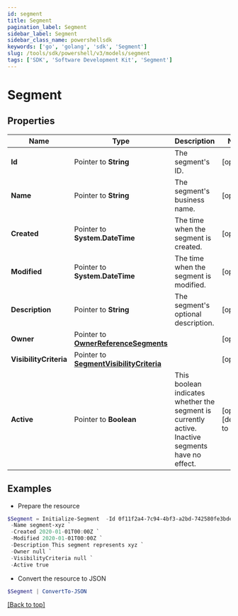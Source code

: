 ```yaml
---
id: segment
title: Segment
pagination_label: Segment
sidebar_label: Segment
sidebar_class_name: powershellsdk
keywords: ['go', 'golang', 'sdk', 'Segment'] 
slug: /tools/sdk/powershell/v3/models/segment
tags: ['SDK', 'Software Development Kit', 'Segment']
---
```



# Segment

## Properties

Name | Type | Description | Notes
------------ | ------------- | ------------- | -------------
**Id** |  Pointer to **String** | The segment&#39;s ID. | [optional] 
**Name** |  Pointer to **String** | The segment&#39;s business name. | [optional] 
**Created** |  Pointer to **System.DateTime** | The time when the segment is created. | [optional] 
**Modified** |  Pointer to **System.DateTime** | The time when the segment is modified. | [optional] 
**Description** |  Pointer to **String** | The segment&#39;s optional description. | [optional] 
**Owner** |  Pointer to [**OwnerReferenceSegments**](owner-reference-segments) |  | [optional] 
**VisibilityCriteria** |  Pointer to [**SegmentVisibilityCriteria**](segment-visibility-criteria) |  | [optional] 
**Active** |  Pointer to **Boolean** | This boolean indicates whether the segment is currently active. Inactive segments have no effect. | [optional] [default to $false]

## Examples

- Prepare the resource
```powershell
$Segment = Initialize-Segment  -Id 0f11f2a4-7c94-4bf3-a2bd-742580fe3bde `
 -Name segment-xyz `
 -Created 2020-01-01T00:00Z `
 -Modified 2020-01-01T00:00Z `
 -Description This segment represents xyz `
 -Owner null `
 -VisibilityCriteria null `
 -Active true
```

- Convert the resource to JSON
```powershell
$Segment | ConvertTo-JSON
```


[[Back to top]](#) 

